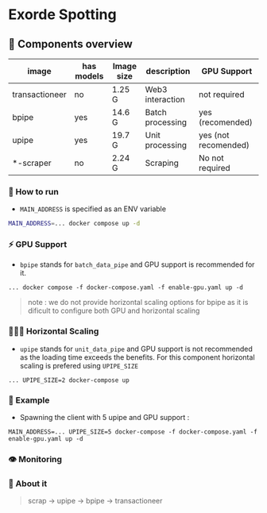 # Exorde Spotting

## 🐳 Components overview

| image | has models | Image size | description | GPU Support |
| --- | --- | --- | --- | --- |
| transactioneer | no | 1.25 G | Web3 interaction | not required |
| bpipe | yes | 14.6 G | Batch processing | yes (recomended) |
| upipe | yes | 19.7 G | Unit processing | yes (not recomended) |
| *-scraper | no | 2.24 G | Scraping | No not required |

### 📘 How to run

- `MAIN_ADDRESS` is specified as an ENV variable

```bash
MAIN_ADDRESS=... docker compose up -d
```
### ⚡ GPU Support

- `bpipe` stands for `batch_data_pipe` and GPU support is recommended for it.

```
... docker compose -f docker-compose.yaml -f enable-gpu.yaml up -d
```

> note : we do not provide horizontal scaling options for bpipe as it is dificult to configure both GPU
> and horizontal scaling

### 🧑‍🤝‍🧑 Horizontal Scaling

- `upipe` stands for `unit_data_pipe` and GPU support is not recommended as the loading time exceeds the benefits. 
For this component horizontal scaling is prefered using `UPIPE_SIZE`

```
... UPIPE_SIZE=2 docker-compose up
```

### 📘 Example

- Spawning the client with 5 upipe and GPU support :
```
MAIN_ADDRESS=... UPIPE_SIZE=5 docker-compose -f docker-compose.yaml -f enable-gpu.yaml up -d
```

### 👁️ Monitoring

### 💬 About it
> scrap -> upipe -> bpipe -> transactioneer
